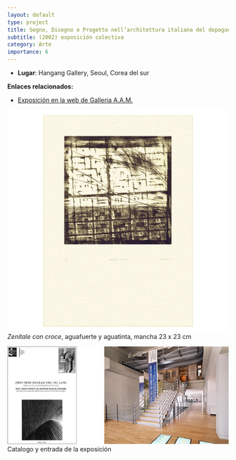 ```yaml
---
layout: default
type: project
title: Segno, Disegno e Progetto nell’architettura italiana del dopoguerra  
subtitle: (2002) exposición colectiva
category: Arte
importance: 6
---
```


- **Lugar**: Hangang Gallery, Seoul, Corea del sur

**Enlaces relacionados:**

- [Exposición en la web de Galleria A.A.M.](http://www.aamgalleria.it/la-galleria.php?id=584-Extramoenia-Attivita-esterne-della-Galleria-A.A.M.)

![](01.jpg)
*Zenitale con croce*, aguafuerte y aguatinta, mancha 23 x 23 cm

![](02.jpg)
Catalogo y entrada de la exposición
